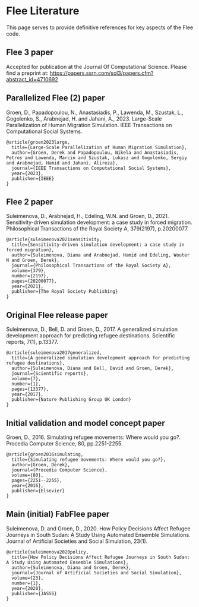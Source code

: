 # Flee Literature

This page serves to provide definitive references for key aspects of the Flee code.

## Flee 3 paper
Accepted for publication at the Journal Of Computational Science. Please find a preprint at: https://papers.ssrn.com/sol3/papers.cfm?abstract_id=4710692

## Parallelized Flee (2) paper
Groen, D., Papadopoulou, N., Anastasiadis, P., Lawenda, M., Szustak, L., Gogolenko, S., Arabnejad, H. and Jahani, A., 2023. Large-Scale Parallelization of Human Migration Simulation. IEEE Transactions on Computational Social Systems.
```
@article{groen2023large,
  title={Large-Scale Parallelization of Human Migration Simulation},
  author={Groen, Derek and Papadopoulou, Nikela and Anastasiadis, Petros and Lawenda, Marcin and Szustak, Lukasz and Gogolenko, Sergiy and Arabnejad, Hamid and Jahani, Alireza},
  journal={IEEE Transactions on Computational Social Systems},
  year={2023},
  publisher={IEEE}
}
```

## Flee 2 paper
Suleimenova, D., Arabnejad, H., Edeling, W.N. and Groen, D., 2021. Sensitivity-driven simulation development: a case study in forced migration. Philosophical Transactions of the Royal Society A, 379(2197), p.20200077.
```
@article{suleimenova2021sensitivity,
  title={Sensitivity-driven simulation development: a case study in forced migration},
  author={Suleimenova, Diana and Arabnejad, Hamid and Edeling, Wouter N and Groen, Derek},
  journal={Philosophical Transactions of the Royal Society A},
  volume={379},
  number={2197},
  pages={20200077},
  year={2021},
  publisher={The Royal Society Publishing}
}
```

## Original Flee release paper
Suleimenova, D., Bell, D. and Groen, D., 2017. A generalized simulation development approach for predicting refugee destinations. Scientific reports, 7(1), p.13377.
```
@article{suleimenova2017generalized,
  title={A generalized simulation development approach for predicting refugee destinations},
  author={Suleimenova, Diana and Bell, David and Groen, Derek},
  journal={Scientific reports},
  volume={7},
  number={1},
  pages={13377},
  year={2017},
  publisher={Nature Publishing Group UK London}
}
```

## Initial validation and model concept paper
Groen, D., 2016. Simulating refugee movements: Where would you go?. Procedia Computer Science, 80, pp.2251-2255.
```
@article{groen2016simulating,
  title={Simulating refugee movements: Where would you go?},
  author={Groen, Derek},
  journal={Procedia Computer Science},
  volume={80},
  pages={2251--2255},
  year={2016},
  publisher={Elsevier}
}
```

## Main (initial) FabFlee paper
Suleimenova, D. and Groen, D., 2020. How Policy Decisions Affect Refugee Journeys in South Sudan: A Study Using Automated Ensemble Simulations. Journal of Artificial Societies and Social Simulation, 23(1).
```
@article{suleimenova2020policy,
  title={How Policy Decisions Affect Refugee Journeys in South Sudan: A Study Using Automated Ensemble Simulations},
  author={Suleimenova, Diana and Groen, Derek},
  journal={Journal of Artificial Societies and Social Simulation},
  volume={23},
  number={1},
  year={2020},
  publisher={JASSS}
}
```
